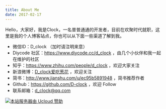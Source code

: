 ```yaml
---
title: About Me
date: 2017-02-17
---
```


Hello，大家好，我是Clock，一名普普通通的开发者，目前在欢聚时代就职，这里是我的个人博客站点，你也可以从下面一些渠道了解到我。

- 微信ID：D_clock （加时请注明来意）
- Diycode 社区：https://www.diycode.cc/d_clock ，由几个小伙伴和我一起在维护的社区
- 知乎：https://www.zhihu.com/people/d_clock ，欢迎大家关注
- 新浪微博：[D_clock爱吃葱花](http://weibo.com/2480694892) ，欢迎关注
- 简书：http://www.jianshu.com/u/ec95b5891948 ，简书推荐作者
- Github：https://github.com/D-clock ，欢迎 Follow
- 联系邮箱：d_clock@qq.com

[![本站服务器由 Ucloud 赞助](https://diycode.b0.upaiyun.com/photo/2017/e5755b6e776ce830fccf7d7741e8a9a3.png)](https://www.ucloud.cn/)